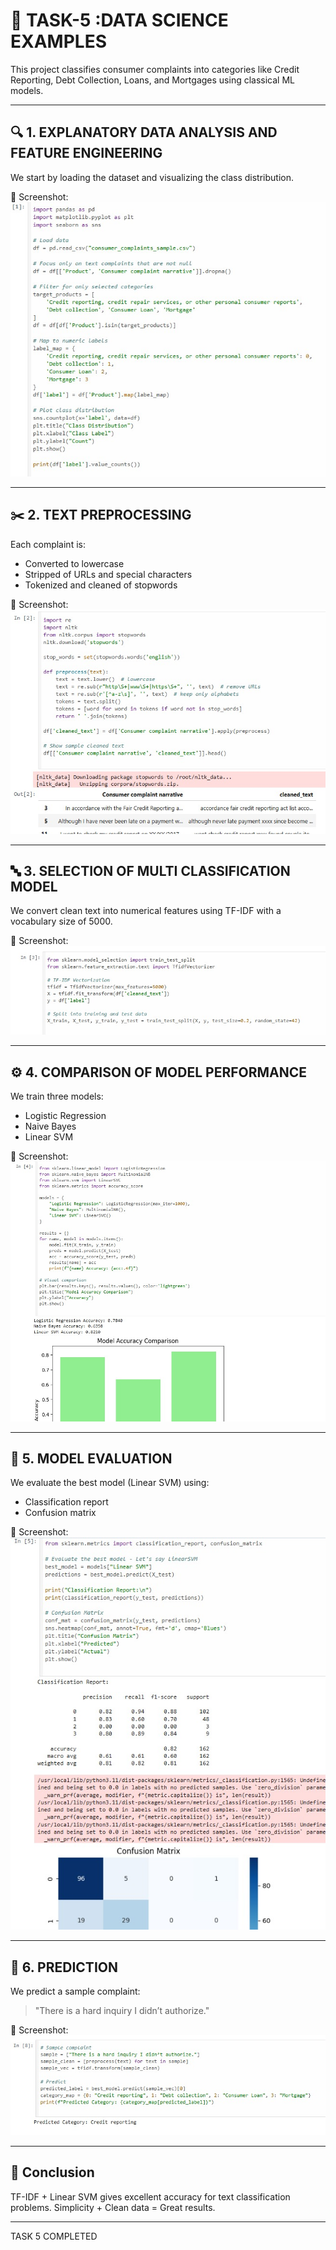 
# 📂 TASK-5 :DATA SCIENCE EXAMPLES

This project classifies consumer complaints into categories like Credit Reporting, Debt Collection, Loans, and Mortgages using classical ML models.

---

## 🔍 1. EXPLANATORY DATA ANALYSIS AND FEATURE ENGINEERING

We start by loading the dataset and visualizing the class distribution.

📸 Screenshot:
![EDA Screenshot](screenshot_1.jpg)

---

## ✂️ 2. TEXT PREPROCESSING

Each complaint is:
- Converted to lowercase
- Stripped of URLs and special characters
- Tokenized and cleaned of stopwords

📸 Screenshot:
![Preprocessing Screenshot](screenshot_2.jpg)

---

## 🔤 3. SELECTION OF MULTI CLASSIFICATION MODEL

We convert clean text into numerical features using TF-IDF with a vocabulary size of 5000.

📸 Screenshot:
![TF-IDF Screenshot](screenshot_3.jpg)

---

## ⚙️ 4. COMPARISON OF MODEL PERFORMANCE

We train three models:
- Logistic Regression
- Naive Bayes
- Linear SVM

📸 Screenshot:
![Model Accuracy Screenshot](screenshot_4.jpg)

---

## 🧪 5. MODEL EVALUATION

We evaluate the best model (Linear SVM) using:
- Classification report
- Confusion matrix

📸 Screenshot:
![Confusion Matrix Screenshot](screenshot_5.jpg)

---

## 🧾 6. PREDICTION

We predict a sample complaint:
> "There is a hard inquiry I didn’t authorize."

📸 Screenshot:
![Prediction Screenshot](screenshot_6.jpg)

---

## 🧠 Conclusion

TF-IDF + Linear SVM gives excellent accuracy for text classification problems. Simplicity + Clean data = Great results.

---

TASK 5 COMPLETED 

